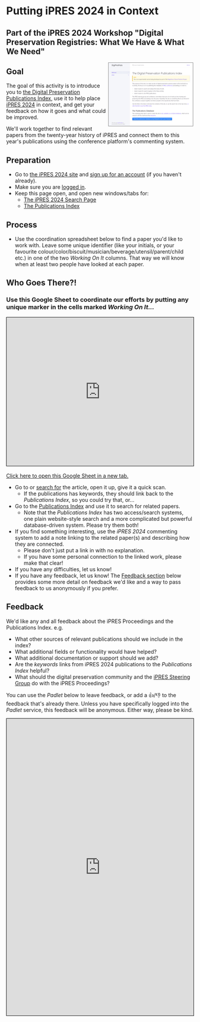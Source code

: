 # Putting iPRES 2024 in Context
## Part of the iPRES 2024 Workshop "Digital Preservation Registries: What We Have & What We Need"

<a href="https://digipres.org/publications/"><img src="./dp-pubs-screenshot.png" width="45%" style="border: 1px solid #888; float: right;"></a>

## Goal

The goal of this activity is to introduce you to [the Digital Preservation Publications Index](https://digipres.org/publications/), use it to help place [iPRES 2024](https://ipres2024.pubpub.org/) in context, and get your feedback on how it goes and what could be improved.

We'll work together to find relevant papers from the twenty-year history of iPRES and connect them to this year's publications using the conference platform's commenting system.


## Preparation

- Go to [the iPRES 2024 site](https://ipres2024.pubpub.org/) and [sign up for an account](https://ipres2024.pubpub.org/signup) (if you haven't already).
- Make sure you are [logged in](https://ipres2024.pubpub.org/login).
- Keep this page open, and open new windows/tabs for:
  - [The iPRES 2024 Search Page](https://ipres2024.pubpub.org/search)
  - [The Publications Index](https://www.digipres.org/publications/)

## Process

- Use the coordination spreadsheet below to find a paper you'd like to work with. Leave some unique identifier (like your initials, or your favourite colour/color/biscuit/musician/beverage/utensil/parent/child etc.) in one of the two _Working On It_ columns. That way we will know when at least two people have looked at each paper.


<div class="card">
<h2>Who Goes There?!</h2>
<h3>Use this Google Sheet to coordinate our efforts by putting any unique marker in the cells marked <i>Working On It...</i></h3>
<iframe src="https://docs.google.com/spreadsheets/d/1NxfOfl-4tPiZQlVp5AWYr075lZx8-iF8q0fHPW5dyUk/edit?gid=0#gid=0" style="width: 100%; height: 400px; border: 1px solid black;">
</iframe>

[Click here to open this Google Sheet in a new tab.](https://docs.google.com/spreadsheets/d/1NxfOfl-4tPiZQlVp5AWYr075lZx8-iF8q0fHPW5dyUk/edit?gid=0#gid=0)

</div>

- Go to or [search for](https://ipres2024.pubpub.org/search) the article, open it up, give it a quick scan.
  - If the publications has keywords, they should link back to the _Publications Index_, so you could try that, or...
- Go to the [Publications Index](https://digipres.org/publications/) and use it to search for related papers.
  - Note that the _Publications Index_ has two access/search systems, one plain website-style search and a more complicated but powerful database-driven system. Please try them both!
- If you find something interesting, use the _iPRES 2024_ commenting system to add a note linking to the related paper(s) and describing how they are connected.
  - Please don't just put a link in with no explanation.
  - If you have some personal connection to the linked work, please make that clear!
- If you have any difficulties, let us know!
- If you have any feedback, let us know! The [Feedback section](#feedback) below provides some more detail on feedback we'd like and a way to pass feedback to us anonymously if you prefer.

## Feedback

We'd like any and all feedback about the iPRES Proceedings and the Publications Index. e.g.

- What other sources of relevant publications should we include in the index?
- What additional fields or functionality would have helped?
- What additional documentation or support should we add?
- Are the _keywords_ links from iPRES 2024 publications to the _Publications Index_ helpful?
- What should the digital preservation community and the [iPRES Steering Group](https://ipres-conference.org/) do with the iPRES Proceedings?

You can use the _Padlet_ below to leave feedback, or add a 👍/👎 to the feedback that's already there. Unless you have specifically logged into the _Padlet_ service, this feedback will be anonymous. Either way, please be kind.

<div class="card">
<iframe src="https://padlet.com/anj/breakout-link/E1Xd49Nyrb6A2GJr-1JkMb0Rm04rJXdD8" style="width: 100%; height: 800px; border: 1px solid black;"></iframe>
</div>
